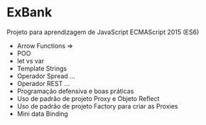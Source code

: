 # ExBank
Projeto para aprendizagem de JavaScript ECMAScript 2015 (ES6)

- Arrow Functions =>
- POO
- let vs var
- Template Strings
- Operador Spread ...
- Operador REST ...
- Programação defensiva e boas práticas
- Uso de padrão de projeto Proxy e Objeto Reflect
- Uso de padrão de projeto Factory para criar as Proxies
- Mini data Binding